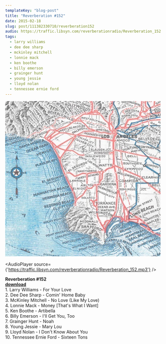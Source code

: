 ```yaml
---
templateKey: "blog-post"
title: "Reverberation #152"
date: 2015-02-18
slug: post/111382330710/reverberation152
audio: https://traffic.libsyn.com/reverberationradio/Reverberation_152.mp3
tags:
  - larry williams
  - dee dee sharp
  - mckinley mitchell
  - lonnie mack
  - ken boothe
  - billy emerson
  - grainger hunt
  - young jessie
  - lloyd nolan
  - tennessee ernie ford
---
```


![Reverberation #152](../images/fb1b4d7c4c063213215889c6f0cdad430a5f906c7b1ca9da5751c5244294fb43.jpg)

<AudioPlayer source={'https://traffic.libsyn.com/reverberationradio/Reverberation_152.mp3'} />

<p><b>Reverberation #152<br /><a href="https://traffic.libsyn.com/reverberationradio/Reverberation_152.mp3">download</a></b><br />1. Larry Williams - For Your Love<br />2. Dee Dee Sharp - Comin' Home Baby<br />3. McKinley Mitchell - No Love (Like My Love)<br />4. Lonnie Mack - Money [That's What I Want]<br />5. Ken Boothe	 - Artibella<br />6. Billy Emerson - I'll Get You, Too<br />7. Grainger Hunt - Noah<br />8. Young Jessie - Mary Lou<br />9. Lloyd Nolan - I Don't Know About You<br />10. Tennessee Ernie Ford - Sixteen Tons</p>
